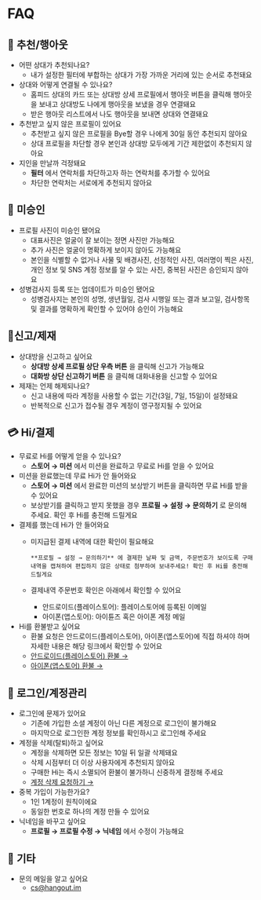 # FAQ

## 💖 추천/행아웃

- 어떤 상대가 추천되나요?
  - 내가 설정한 필터에 부합하는 상대가 가장 가까운 거리에 있는 순서로 추천돼요
- 상대와 어떻게 연결될 수 있나요?
  - 홈피드 상대의 카드 또는 상대방 상세 프로필에서 행아웃 버튼을 클릭해 행아웃을 보내고 상대방도 나에게 행아웃을 보냈을 경우 연결돼요
  - 받은 행아웃 리스트에서 나도 행아웃을 보내면 상대와 연결돼요
- 추천받고 싶지 않은 프로필이 있어요
  - 추천받고 싶지 않은 프로필을 Bye할 경우 나에게 30일 동안 추천되지 않아요
  - 상대 프로필을 차단할 경우 본인과 상대방 모두에게 기간 제한없이 추천되지 않아요
- 지인을 만날까 걱정돼요
  - **필터** 에서 연락처를 차단하고자 하는 연락처를 추가할 수 있어요
  - 차단한 연락처는 서로에게 추천되지 않아요

## 🚫 미승인

- 프로필 사진이 미승인 됐어요
  - 대표사진은 얼굴이 잘 보이는 정면 사진만 가능해요
  - 추가 사진은 얼굴이 명확하게 보이지 않아도 가능해요
  - 본인을 식별할 수 없거나 사물 및 배경사진, 선정적인 사진, 여러명이 찍은 사진, 개인 정보 및 SNS 계정 정보를 알 수 있는 사진, 중복된 사진은 승인되지 않아요
- 성병검사지 등록 또는 업데이트가 미승인 됐어요
  - 성병검사지는 본인의 성명, 생년월일, 검사 시행일 또는 결과 보고일, 검사항목 및 결과를 명확하게 확인할 수 있어야 승인이 가능해요

## 🚨신고/제재

- 상대방을 신고하고 싶어요
  - **상대방 상세 프로필 상단 우측 버튼** 을 클릭해 신고가 가능해요
  - **대화방 상단 신고하기 버튼** 을 클릭해 대화내용을 신고할 수 있어요
- 제재는 언제 해제되나요?
  - 신고 내용에 따라 계정을 사용할 수 없는 기간(3일, 7일, 15일)이 설정돼요
  - 반복적으로 신고가 접수될 경우 계정이 영구정지될 수 있어요

## 💳 **Hi/결제**

- 무료로 Hi를 어떻게 얻을 수 있나요?
  - **스토어 → 미션** 에서 미션을 완료하고 무료로 Hi를 얻을 수 있어요
- 미션을 완료했는데 무료 Hi가 안 들어와요
  - **스토어 → 미션** 에서 완료한 미션의 보상받기 버튼을 클릭하면 무료 Hi를 받을 수 있어요
  - 보상받기를 클릭하고 받지 못했을 경우 **프로필 → 설정 → 문의하기** 로 문의해 주세요. 확인 후 Hi를 충전해 드릴게요
- 결제를 했는데 Hi가 안 들어와요
  - 미지급된 결제 내역에 대한 확인이 필요해요

        **프로필 → 설정 → 문의하기** 에 결제한 날짜 및 금액, 주문번호가 보이도록 구매내역을 캡쳐하여 편집하지 않은 상태로 첨부하여 보내주세요! 확인 후 Hi를 충전해 드릴게요

  - 결제내역 주문번호 확인은 아래에서 확인할 수 있어요
    - 안드로이드(플레이스토어): 플레이스토어에 등록된 이메일
    - 아이폰(앱스토어): 아이튠즈 혹은 아이폰 계정 메일
- Hi를 환불받고 싶어요
  - 환불 요청은 안드로이드(플레이스토어), 아이폰(앱스토어)에 직접 하셔야 하며 자세한 내용은 해당 링크에서 확인할 수 있어요
  - [안드로이드(플레이스토어) 환불 →](https://support.google.com/googleplay/answer/2479637?hl=ko)
  - [아이폰(앱스토어) 환불 →](https://support.apple.com/ko-kr/HT204084)

## 🤖 로그인/계정관리

- 로그인에 문제가 있어요
  - 기존에 가입한 소셜 계정이 아닌 다른 계정으로 로그인이 불가해요
  - 마지막으로 로그인한 계정 정보를 확인하시고 로그인해 주세요
- 계정을 삭제(탈퇴)하고 싶어요
  - 계정을 삭제하면 모든 정보는 10일 뒤 일괄 삭제돼요
  - 삭제 시점부터 더 이상 사용자에게 추천되지 않아요
  - 구매한 Hi는 즉시 소멸되어 환불이 불가하니 신중하게 결정해 주세요
  - [계정 삭제 요청하기 →](https://app://delete-account)
- 중복 가입이 가능한가요?
  - 1인 1계정이 원칙이에요
  - 동일한 번호로 하나의 계정 만들 수 있어요
- 닉네임을 바꾸고 싶어요
  - **프로필 → 프로필 수정 → 닉네임** 에서 수정이 가능해요

## 🎸 기타

- 문의 메일을 알고 싶어요
  - <cs@hangout.im>
